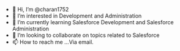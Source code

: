 - 👋 Hi, I’m @charan1752
- 👀 I’m interested in Development and Administration
- 🌱 I’m currently learning Salesforce Development and Salesforce Administration
- 💞️ I’m looking to collaborate on topics related to Salesforce
- 📫 How to reach me ...Via email.

<!---
charan1752/charan1752 is a ✨ special ✨ repository because its `README.md` (this file) appears on your GitHub profile.
You can click the Preview link to take a look at your changes.
--->
